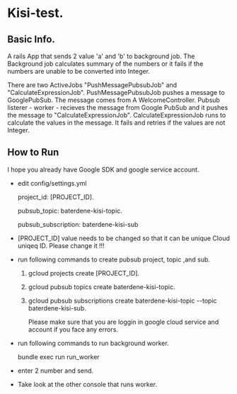 
# Kisi-test.

## Basic Info.

  A rails App that sends 2 value 'a' and 'b' to background job. The Background job calculates summary of the numbers or it fails if the numbers are unable to be converted into Integer.

  There are two ActiveJobs "PushMessagePubsubJob" and "CalculateExpressionJob".
  PushMessagePubsubJob pushes a message to GooglePubSub. The message comes from A WelcomeController.
  Pubsub listerer - worker - recieves the message from Google PubSub and it pushes the message to "CalculateExpressionJob".
  CalculateExpressionJob runs to calculate the values in the message.
  It fails and retries if the values are not Integer.

## How to Run

  I hope you already have Google SDK and google service account.
  - edit config/settings.yml
  
     project_id: [PROJECT_ID].
     
     pubsub_topic: baterdene-kisi-topic.
     
     pubsub_subscription: baterdene-kisi-sub
     
  - [PROJECT_ID] value needs to be changed so that it can be unique Cloud uniqeq ID. Please change it !!!
  
  - run following commands to create pubsub project, topic ,and sub.
  
     1. gcloud projects create [PROJECT_ID].
     
     2. gcloud pubsub topics create baterdene-kisi-topic.
     
     3. gcloud pubsub subscriptions create baterdene-kisi-topic --topic baterdene-kisi-sub.
     
        Please make sure that you are loggin in google cloud service and account if you face any errors.
        
  - run following commands to run background worker.
  
     bundle exec run run_worker
     
  - enter 2 number and send.
  
  - Take look at the other console that runs worker.
